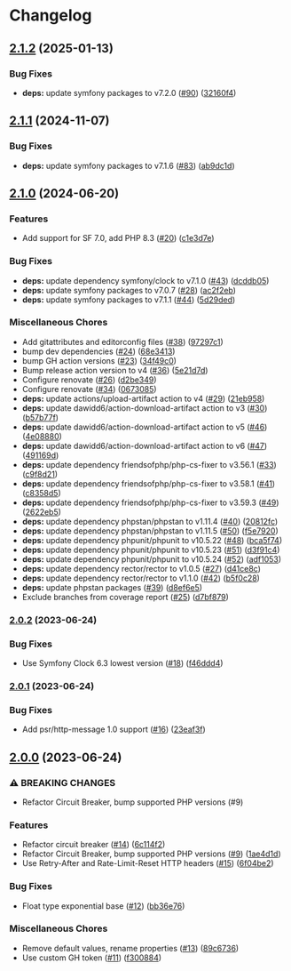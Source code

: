 # Changelog

## [2.1.2](https://github.com/ksaveras/circuit-breaker/compare/v2.1.1...v2.1.2) (2025-01-13)


### Bug Fixes

* **deps:** update symfony packages to v7.2.0 ([#90](https://github.com/ksaveras/circuit-breaker/issues/90)) ([32160f4](https://github.com/ksaveras/circuit-breaker/commit/32160f4b69fb070708c175bf62122f68bd2bb3b5))

## [2.1.1](https://github.com/ksaveras/circuit-breaker/compare/v2.1.0...v2.1.1) (2024-11-07)


### Bug Fixes

* **deps:** update symfony packages to v7.1.6 ([#83](https://github.com/ksaveras/circuit-breaker/issues/83)) ([ab9dc1d](https://github.com/ksaveras/circuit-breaker/commit/ab9dc1d0757867b31da8b32e2a5a5d31dd15feb7))

## [2.1.0](https://github.com/ksaveras/circuit-breaker/compare/v2.0.2...v2.1.0) (2024-06-20)


### Features

* Add support for SF 7.0, add PHP 8.3 ([#20](https://github.com/ksaveras/circuit-breaker/issues/20)) ([c1e3d7e](https://github.com/ksaveras/circuit-breaker/commit/c1e3d7e093dca649c3a0020ed6e28669c5b40d0a))


### Bug Fixes

* **deps:** update dependency symfony/clock to v7.1.0 ([#43](https://github.com/ksaveras/circuit-breaker/issues/43)) ([dcddb05](https://github.com/ksaveras/circuit-breaker/commit/dcddb05276a69c7cdf0dad66b3ab011ed38b6a8c))
* **deps:** update symfony packages to v7.0.7 ([#28](https://github.com/ksaveras/circuit-breaker/issues/28)) ([ac2f2eb](https://github.com/ksaveras/circuit-breaker/commit/ac2f2eb207c36211fc7cdbd7ece51f238e9e21ff))
* **deps:** update symfony packages to v7.1.1 ([#44](https://github.com/ksaveras/circuit-breaker/issues/44)) ([5d29ded](https://github.com/ksaveras/circuit-breaker/commit/5d29dedc5ddc3eeb3f3ebc57bcdf614b3a9b12ad))


### Miscellaneous Chores

* Add gitattributes and editorconfig files ([#38](https://github.com/ksaveras/circuit-breaker/issues/38)) ([97297c1](https://github.com/ksaveras/circuit-breaker/commit/97297c11628a3b09d0087bff06aa8f69914c99a0))
* bump dev dependencies ([#24](https://github.com/ksaveras/circuit-breaker/issues/24)) ([68e3413](https://github.com/ksaveras/circuit-breaker/commit/68e3413e595b161cb80e3ec458f0bac760f6632a))
* bump GH action versions ([#23](https://github.com/ksaveras/circuit-breaker/issues/23)) ([34f49c0](https://github.com/ksaveras/circuit-breaker/commit/34f49c0cfd64dd5c59da7848fbbe427d6f7d3c1f))
* Bump release action version to v4 ([#36](https://github.com/ksaveras/circuit-breaker/issues/36)) ([5e21d7d](https://github.com/ksaveras/circuit-breaker/commit/5e21d7d39076a5354d6ede112b3e17ed98ad1913))
* Configure renovate ([#26](https://github.com/ksaveras/circuit-breaker/issues/26)) ([d2be349](https://github.com/ksaveras/circuit-breaker/commit/d2be3494eb8aa7e2bd65d0e0c167e7593f7abead))
* Configure renovate ([#34](https://github.com/ksaveras/circuit-breaker/issues/34)) ([0673085](https://github.com/ksaveras/circuit-breaker/commit/0673085f56527608b2d22ef10aae613be54b1b93))
* **deps:** update actions/upload-artifact action to v4 ([#29](https://github.com/ksaveras/circuit-breaker/issues/29)) ([21eb958](https://github.com/ksaveras/circuit-breaker/commit/21eb958de532239bf69952fea2be921396d6705d))
* **deps:** update dawidd6/action-download-artifact action to v3 ([#30](https://github.com/ksaveras/circuit-breaker/issues/30)) ([b57b77f](https://github.com/ksaveras/circuit-breaker/commit/b57b77f58e109ec31dddb39201ef06ca932d4316))
* **deps:** update dawidd6/action-download-artifact action to v5 ([#46](https://github.com/ksaveras/circuit-breaker/issues/46)) ([4e08880](https://github.com/ksaveras/circuit-breaker/commit/4e088808cdfaac787713a2d1782b3af78cfec0da))
* **deps:** update dawidd6/action-download-artifact action to v6 ([#47](https://github.com/ksaveras/circuit-breaker/issues/47)) ([491169d](https://github.com/ksaveras/circuit-breaker/commit/491169db8520a79bcac2e1269899277ff7e6b444))
* **deps:** update dependency friendsofphp/php-cs-fixer to v3.56.1 ([#33](https://github.com/ksaveras/circuit-breaker/issues/33)) ([c9f8d21](https://github.com/ksaveras/circuit-breaker/commit/c9f8d21b1f34c32a7882368e347d071d346b4404))
* **deps:** update dependency friendsofphp/php-cs-fixer to v3.58.1 ([#41](https://github.com/ksaveras/circuit-breaker/issues/41)) ([c8358d5](https://github.com/ksaveras/circuit-breaker/commit/c8358d5b393af3b87c20101b9c1ac0b3a6b5ff86))
* **deps:** update dependency friendsofphp/php-cs-fixer to v3.59.3 ([#49](https://github.com/ksaveras/circuit-breaker/issues/49)) ([2622eb5](https://github.com/ksaveras/circuit-breaker/commit/2622eb52889855d3f5fccb6606083b3760a7c309))
* **deps:** update dependency phpstan/phpstan to v1.11.4 ([#40](https://github.com/ksaveras/circuit-breaker/issues/40)) ([20812fc](https://github.com/ksaveras/circuit-breaker/commit/20812fc82eb4679721ec90632eec8ca7eea088cf))
* **deps:** update dependency phpstan/phpstan to v1.11.5 ([#50](https://github.com/ksaveras/circuit-breaker/issues/50)) ([f5e7920](https://github.com/ksaveras/circuit-breaker/commit/f5e792029496a9c7293a8349ac49b3dec30764dc))
* **deps:** update dependency phpunit/phpunit to v10.5.22 ([#48](https://github.com/ksaveras/circuit-breaker/issues/48)) ([bca5f74](https://github.com/ksaveras/circuit-breaker/commit/bca5f7424cac06bbe3a3e1ac68299eadacefe059))
* **deps:** update dependency phpunit/phpunit to v10.5.23 ([#51](https://github.com/ksaveras/circuit-breaker/issues/51)) ([d3f91c4](https://github.com/ksaveras/circuit-breaker/commit/d3f91c4e884b18adaba798cc0e1203d8350fd6b5))
* **deps:** update dependency phpunit/phpunit to v10.5.24 ([#52](https://github.com/ksaveras/circuit-breaker/issues/52)) ([adf1053](https://github.com/ksaveras/circuit-breaker/commit/adf1053342da40ee995f9319d3e067679323f9b3))
* **deps:** update dependency rector/rector to v1.0.5 ([#27](https://github.com/ksaveras/circuit-breaker/issues/27)) ([d41ce8c](https://github.com/ksaveras/circuit-breaker/commit/d41ce8c0150cd46ff742966d41ec7532a565b8ab))
* **deps:** update dependency rector/rector to v1.1.0 ([#42](https://github.com/ksaveras/circuit-breaker/issues/42)) ([b5f0c28](https://github.com/ksaveras/circuit-breaker/commit/b5f0c28b318ef25e286be40831aa6072cb83558b))
* **deps:** update phpstan packages ([#39](https://github.com/ksaveras/circuit-breaker/issues/39)) ([d8ef6e5](https://github.com/ksaveras/circuit-breaker/commit/d8ef6e59aa5a9a7a6a86581d1da5f72b22af4f5e))
* Exclude branches from coverage report ([#25](https://github.com/ksaveras/circuit-breaker/issues/25)) ([d7bf879](https://github.com/ksaveras/circuit-breaker/commit/d7bf879b8402b6de9b7433355b7be79e6044dea9))

### [2.0.2](https://www.github.com/ksaveras/circuit-breaker/compare/v2.0.1...v2.0.2) (2023-06-24)


### Bug Fixes

* Use Symfony Clock 6.3 lowest version ([#18](https://www.github.com/ksaveras/circuit-breaker/issues/18)) ([f46ddd4](https://www.github.com/ksaveras/circuit-breaker/commit/f46ddd4dc72306f497fa822f87e44c045eb3b5e5))

### [2.0.1](https://www.github.com/ksaveras/circuit-breaker/compare/v2.0.0...v2.0.1) (2023-06-24)


### Bug Fixes

* Add psr/http-message 1.0 support ([#16](https://www.github.com/ksaveras/circuit-breaker/issues/16)) ([23eaf3f](https://www.github.com/ksaveras/circuit-breaker/commit/23eaf3fd9e44843b8699a0e4839910bbb501d8f5))

## [2.0.0](https://www.github.com/ksaveras/circuit-breaker/compare/v1.0.0...v2.0.0) (2023-06-24)


### ⚠ BREAKING CHANGES

* Refactor Circuit Breaker, bump supported PHP versions (#9)

### Features

* Refactor circuit breaker ([#14](https://www.github.com/ksaveras/circuit-breaker/issues/14)) ([6c114f2](https://www.github.com/ksaveras/circuit-breaker/commit/6c114f23f3c85867ee2dc4fd0f0aed4b0319e44d))
* Refactor Circuit Breaker, bump supported PHP versions ([#9](https://www.github.com/ksaveras/circuit-breaker/issues/9)) ([1ae4d1d](https://www.github.com/ksaveras/circuit-breaker/commit/1ae4d1d2dba5ea02b7531df285fa3d87d71bff72))
* Use Retry-After and Rate-Limit-Reset HTTP headers ([#15](https://www.github.com/ksaveras/circuit-breaker/issues/15)) ([6f04be2](https://www.github.com/ksaveras/circuit-breaker/commit/6f04be2ce65ace39288b0d159db2e15c0511fb19))


### Bug Fixes

* Float type exponential base ([#12](https://www.github.com/ksaveras/circuit-breaker/issues/12)) ([bb36e76](https://www.github.com/ksaveras/circuit-breaker/commit/bb36e7650a05ee0e7a861a82e0d816606d313a4e))


### Miscellaneous Chores

* Remove default values, rename properties ([#13](https://www.github.com/ksaveras/circuit-breaker/issues/13)) ([89c6736](https://www.github.com/ksaveras/circuit-breaker/commit/89c6736fe0a89552ae62625a3482f0157056e1b3))
* Use custom GH token ([#11](https://www.github.com/ksaveras/circuit-breaker/issues/11)) ([f300884](https://www.github.com/ksaveras/circuit-breaker/commit/f30088429e80025656447663ecb69586bf30b492))
